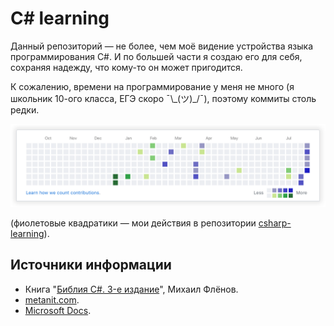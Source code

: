 ﻿# C# learning

Данный репозиторий — не более, чем моё видение устройства языка программирования C#. И по большей части я создаю его для себя, сохраняя надежду, что кому-то он может пригодится.

К сожалению, времени на программирование у меня не много (я школьник 10-ого класса, ЕГЭ скоро ¯\\_(ツ)\_/¯), поэтому коммиты столь редки.

![Редкие коммиты на GitHub](https://raw.githubusercontent.com/shuryak/csharp-learning/master/Images%20for%20README/contributions.png)

(фиолетовые квадратики — мои действия в репозитории [csharp-learning](https://github.com/shuryak/csharp-learning)).

## Источники информации

 - Книга "[Библия C#. 3-е издание](http://www.bhv.ru/books/book.php?id=193958)", Михаил Флёнов.
 - [metanit.com](https://metanit.com/).
 - [Microsoft Docs](https://docs.microsoft.com/).